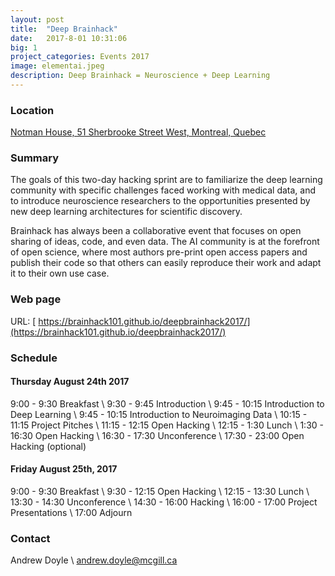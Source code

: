 ```yaml
---
layout: post
title:  "Deep Brainhack"
date:   2017-8-01 10:31:06
big: 1
project_categories: Events 2017
image: elementai.jpeg
description: Deep Brainhack = Neuroscience + Deep Learning
---
```


### Location
[Notman House, 51 Sherbrooke Street West, Montreal, Quebec](https://www.google.com/maps?ll=45.511928,-73.570065&z=16&t=m&hl=en-US&gl=CA&mapclient=embed&cid=11433532947443404990)

### Summary
The goals of this two-day hacking sprint are to familiarize the deep learning community with specific challenges faced working with medical data, and to introduce neuroscience researchers to the opportunities presented by new deep learning architectures for scientific discovery.

Brainhack has always been a collaborative event that focuses on open sharing of ideas, code, and even data. The AI community is at the forefront of open science, where most authors pre-print open access papers and publish their code so that others can easily reproduce their work and adapt it to their own use case.

### Web page

URL: [ https://brainhack101.github.io/deepbrainhack2017/](https://brainhack101.github.io/deepbrainhack2017/)

### Schedule

#### Thursday August 24th 2017

9:00 - 9:30 Breakfast \\
9:30 - 9:45 Introduction \\
9:45 - 10:15 Introduction to Deep Learning \\
9:45 - 10:15 Introduction to Neuroimaging Data \\
10:15 - 11:15 Project Pitches \\
11:15 - 12:15 Open Hacking \\
12:15 - 1:30 Lunch \\
1:30 - 16:30 Open Hacking \\
16:30 - 17:30 Unconference \\
17:30 - 23:00 Open Hacking (optional)

#### Friday August 25th, 2017

9:00 - 9:30 Breakfast \\
9:30 - 12:15 Open Hacking \\
12:15 - 13:30 Lunch \\
13:30 - 14:30 Unconference \\
14:30 - 16:00 Hacking \\
16:00 - 17:00 Project Presentations \\
17:00 Adjourn


### Contact
Andrew Doyle \\
[andrew.doyle@mcgill.ca ](mailto:andrew.doyle@mcgill.ca )
